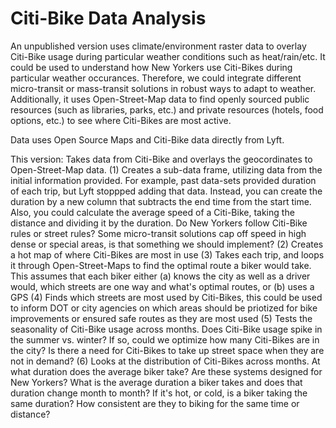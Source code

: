 # Citi-Bike Data Analysis

An unpublished version uses climate/environment raster data to overlay Citi-Bike usage during particular weather conditions such as heat/rain/etc. It could be used to understand how New Yorkers use Citi-Bikes during particular weather occurances. Therefore, we could integrate different micro-transit or mass-transit solutions in robust ways to adapt to weather. Additionally, it uses Open-Street-Map data to find openly sourced public resources (such as libraries, parks, etc.) and private resources (hotels, food options, etc.) to see where Citi-Bikes are most active. 

Data uses Open Source Maps and Citi-Bike data directly from Lyft. 

This version: Takes data from Citi-Bike and overlays the geocordinates to Open-Street-Map data. 
  (1) Creates a sub-data frame, utilizing data from the initial information provided. For example, past data-sets provided duration of each trip, but Lyft stoppped adding that data. Instead, you can create the duration by a new column that subtracts the end time from the start time. Also, you could calculate the average speed of a Citi-Bike, taking the distance and dividing it by the duration. Do New Yorkers follow Citi-Bike rules or street rules? Some micro-transit solutions cap off speed in high dense or special areas, is that something we should implement?
  (2) Creates a hot map of where Citi-Bikes are most in use
  (3) Takes each trip, and loops it through Open-Street-Maps to find the optimal route a biker would take. This assumes that each biker either (a) knows the city as well as a driver would, which streets are one way and what's optimal routes, or (b) uses a GPS
  (4) Finds which streets are most used by Citi-Bikes, this could be used to inform DOT or city agencies on which areas should be priotized for bike improvements or ensured safe routes as they are most used
  (5) Tests the seasonality of Citi-Bike usage across months. Does Citi-Bike usage spike in the summer vs. winter? If so, could we optimize how many Citi-Bikes are in the city? Is there a need for Citi-Bikes to take up street space when they are not in demand?
  (6) Looks at the distribution of Citi-Bikes across months. At what duration does the average biker take? Are these systems designed for New Yorkers? What is the average duration a biker takes and does that duration change month to month? If it's hot, or cold, is a biker taking the same duration? How consistent are they to biking for the same time or distance?

